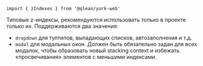 `import { zIndexes } from '@qlean/york-web'`

Типовые z-индексы, рекомендуются использовать только в проекте только их. Поддерживаются два значения:

- `dropdown` для тултипов, выпадающих списков, автозаполнения и т.д.
- `modal` для модальных окон. Должен быть обязательно задан для всех модалок, чтобы образовать новый stacking context и избежать «просвечивания» элементов с меньшими индексами.
